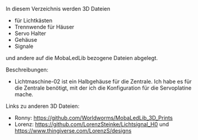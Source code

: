 In diesem Verzeichnis werden 3D Dateien 
- für Lichtkästen
- Trennwende für Häuser
- Servo Halter
- Gehäuse
- Signale

und andere auf die MobaLedLib bezogene Dateien abgelegt.

Beschreibungen:
- Lichtmaschine-02 ist ein Halbgehäuse für die Zentrale. Ich habe es für die Zentrale benötigt, mit der ich die Konfiguration für die Servoplatine mache.


Links zu anderen 3D Dateien:
- Ronny: https://github.com/Worldworms/MobaLedLib_3D_Prints
- Lorenz: https://github.com/LorenzSteinke/Lichtsignal_H0 und
  https://www.thingiverse.com/LorenzS/designs
